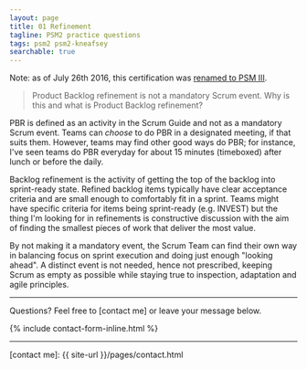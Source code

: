 ```yaml
---
layout: page
title: 01 Refinement
tagline: PSM2 practice questions
tags: psm2 psm2-kneafsey
searchable: true 
---
```


<div class="alert alert-info">
Note: as of July 26th 2016, this certification was <a href="https://blog.scrum.org/introducing-new-psm-assessment-family/">renamed to PSM III</a>.
</div>


> Product Backlog refinement is not a mandatory Scrum event. 
> Why is this and what is Product Backlog refinement?

PBR is defined as an activity in the Scrum Guide and not as a mandatory Scrum event.
Teams can *choose* to do PBR in a designated meeting, if that suits them.
However, teams may find other good ways do PBR; for instance, I've seen teams do PBR 
everyday for about 15 minutes (timeboxed) after lunch or before the daily.

Backlog refinement is the activity of getting 
the top of the backlog into sprint-ready state.
Refined backlog items typically have clear acceptance criteria
and are small enough to comfortably fit in a sprint.
Teams might have specific criteria for items being sprint-ready
(e.g. INVEST)
but the thing I'm looking for in refinements 
is constructive discussion with the aim of
finding the smallest pieces of work 
that deliver the most value.

By not making it a mandatory event, the Scrum Team can find their own way
in balancing focus on sprint execution and doing just enough "looking ahead".
A distinct event is not needed, hence not prescribed,
keeping Scrum as empty as possible
while staying true to inspection, adaptation and agile principles.


---

Questions? Feel free to [contact me] or leave your message below.

{% include contact-form-inline.html %}

---

  [contact me]: {{ site-url }}/pages/contact.html